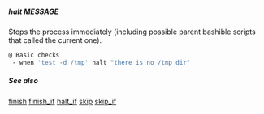 ##### halt MESSAGE

Stops the process immediately (including possible parent bashible scripts that called the current one).

```bash
@ Basic checks
 - when 'test -d /tmp' halt "there is no /tmp dir"
```

##### See also

[finish](finish.md)
[finish_if](finish_if.md)
[halt_if](halt_if.md)
[skip](skip.md)
[skip_if](skip_if.md)
